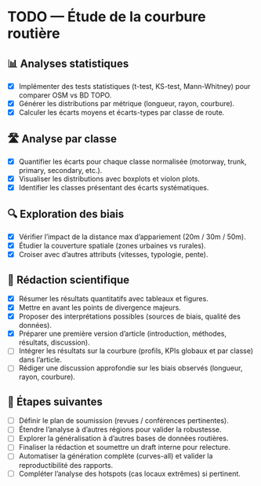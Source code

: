 # TODO — Étude de la courbure routière

## 📊 Analyses statistiques
- [x] Implémenter des tests statistiques (t-test, KS-test, Mann-Whitney) pour comparer OSM vs BD TOPO.
- [x] Générer les distributions par métrique (longueur, rayon, courbure).
- [x] Calculer les écarts moyens et écarts-types par classe de route.

## 🛣️ Analyse par classe
- [x] Quantifier les écarts pour chaque classe normalisée (motorway, trunk, primary, secondary, etc.).
- [x] Visualiser les distributions avec boxplots et violon plots.
- [x] Identifier les classes présentant des écarts systématiques.

## 🔍 Exploration des biais
- [x] Vérifier l’impact de la distance max d’appariement (20m / 30m / 50m).
- [x] Étudier la couverture spatiale (zones urbaines vs rurales).
- [x] Croiser avec d’autres attributs (vitesses, typologie, pente).

## 📝 Rédaction scientifique
- [x] Résumer les résultats quantitatifs avec tableaux et figures.
- [x] Mettre en avant les points de divergence majeurs.
- [x] Proposer des interprétations possibles (sources de biais, qualité des données).
- [x] Préparer une première version d’article (introduction, méthodes, résultats, discussion).
- [ ] Intégrer les résultats sur la courbure (profils, KPIs globaux et par classe) dans l’article.
- [ ] Rédiger une discussion approfondie sur les biais observés (longueur, rayon, courbure).

## 🚀 Étapes suivantes
- [ ] Définir le plan de soumission (revues / conférences pertinentes).
- [ ] Étendre l’analyse à d’autres régions pour valider la robustesse.
- [ ] Explorer la généralisation à d’autres bases de données routières.
- [ ] Finaliser la rédaction et soumettre un draft interne pour relecture.
- [ ] Automatiser la génération complète (curves-all) et valider la reproductibilité des rapports.
- [ ] Compléter l’analyse des hotspots (cas locaux extrêmes) si pertinent.
